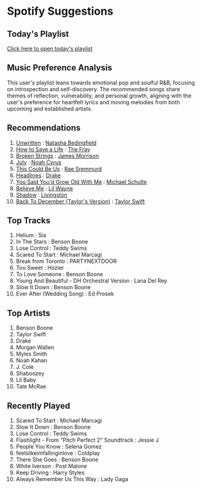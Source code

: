 # Spotify Suggestions

## Today's Playlist

[Click here to open today's playlist](https://open.spotify.com/playlist/41EZI3xKEG8AWDFiVBGBCp)

## Music Preference Analysis

This user's playlist leans towards emotional pop and soulful R&B, focusing on introspection and self-discovery. The recommended songs share themes of reflection, vulnerability, and personal growth, aligning with the user's preference for heartfelt lyrics and moving melodies from both upcoming and established artists.

## Recommendations

1. [Unwritten](spotify:track:3U5JVgI2x4rDyHGObzJfNf) : [Natasha Bedingfield](spotify:artist:7o95ZoZt5ZYn31e9z1Hc0a)
2. [How to Save a Life](spotify:track:5fVZC9GiM4e8vu99W0Xf6J) : [The Fray](spotify:artist:0zOcE3mg9nS6l3yxt1Y0bK)
3. [Broken Strings](spotify:track:6jBUP2KCe821yqf1hiBqPR) : [James Morrison](spotify:artist:3LpLGlgRS1IKPPwElnpW35)
4. [July](spotify:track:6J2LdBN97cDWn0MLxYh9HB) : [Noah Cyrus](spotify:artist:55fhWPvDiMpLnE4ZzNXZyW)
5. [This Could Be Us](spotify:track:4jTiyLlOJVJj3mCr7yfPQD) : [Rae Sremmurd](spotify:artist:7iZtZyCzp3LItcw1wtPI3D)
6. [Headlines](spotify:track:6LxSe8YmdPxy095Ux6znaQ) : [Drake](spotify:artist:3TVXtAsR1Inumwj472S9r4)
7. [You Said You'd Grow Old With Me](spotify:track:41WTP0gosjYD74B06uS2tL) : [Michael Schulte](spotify:artist:21aa4pj9BvbFB2iT8kRpnq)
8. [Believe Me](spotify:track:6t2eIONH4Sax3R21QWiKNp) : [Lil Wayne](spotify:artist:55Aa2cqylxrFIXC767Z865)
9. [Shadow](spotify:track:4xTgbiXPiMy4u4veI4j9tk) : [Livingston](spotify:artist:2fPsJqR6zfoHatC1eFr0eQ)
10. [Back To December (Taylor's Version)](spotify:track:79uDOz0zuuWS7HWxzMmTa2) : [Taylor Swift](spotify:artist:06HL4z0CvFAxyc27GXpf02)

## Top Tracks

1. Helium : Sia
2. In The Stars : Benson Boone
3. Lose Control : Teddy Swims
4. Scared To Start : Michael Marcagi
5. Break from Toronto : PARTYNEXTDOOR
6. Too Sweet : Hozier
7. To Love Someone : Benson Boone
8. Young And Beautiful - DH Orchestral Version : Lana Del Rey
9. Slow It Down : Benson Boone
10. Ever After (Wedding Song) : Ed Prosek

## Top Artists

1. Benson Boone
2. Taylor Swift
3. Drake
4. Morgan Wallen
5. Myles Smith
6. Noah Kahan
7. J. Cole
8. Shaboozey
9. Lil Baby
10. Tate McRae

## Recently Played

1. Scared To Start : Michael Marcagi
2. Slow It Down : Benson Boone
3. Lose Control : Teddy Swims
4. Flashlight - From "Pitch Perfect 2" Soundtrack : Jessie J
5. People You Know : Selena Gomez
6. feelslikeimfallinginlove : Coldplay
7. There She Goes : Benson Boone
8. White Iverson : Post Malone
9. Keep Driving : Harry Styles
10. Always Remember Us This Way : Lady Gaga


